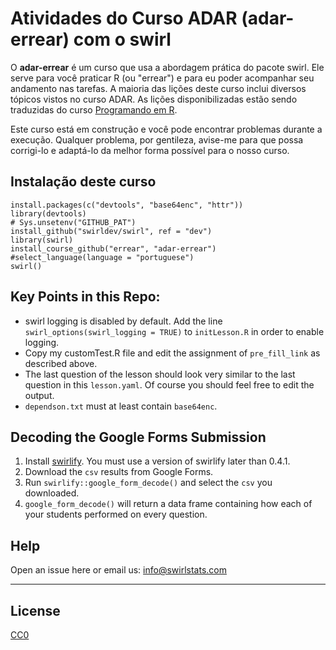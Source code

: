 # Atividades do Curso ADAR (adar-errear) com o swirl

O **adar-errear** é um curso que usa a abordagem prática do pacote swirl. Ele serve para você praticar R (ou "errear") e para eu poder acompanhar seu andamento nas tarefas. A maioria das lições deste curso inclui diversos tópicos vistos no curso ADAR. As lições disponibilizadas estão sendo traduzidas do curso [Programando em R](https://github.com/swirldev/swirl_courses/tree/master/R_Programming). 

Este curso está em construção e você pode encontrar problemas durante a execução. Qualquer problema, por gentileza, avise-me para que possa corrigi-lo e adaptá-lo da melhor forma possível para o nosso curso.

## Instalação deste curso

```{r install-adar-errear}
install.packages(c("devtools", "base64enc", "httr"))
library(devtools)
# Sys.unsetenv("GITHUB_PAT")
install_github("swirldev/swirl", ref = "dev")
library(swirl)
install_course_github("errear", "adar-errear")
#select_language(language = "portuguese")
swirl()
```


## Key Points in this Repo:

- swirl logging is disabled by default. Add the line 
`swirl_options(swirl_logging = TRUE)` to `initLesson.R` in order to enable 
logging.
- Copy my customTest.R file and edit the assignment of `pre_fill_link` as
described above.
- The last question of the lesson should look very similar to the last question
in this `lesson.yaml`. Of course you should feel free to edit the output.
- `dependson.txt` must at least contain `base64enc`.

## Decoding the Google Forms Submission

1. Install [swirlify](https://github.com/swirldev/swirlify). You must use a
version of swirlify later than 0.4.1.
2. Download the `csv` results from Google Forms.
3. Run `swirlify::google_form_decode()` and select the `csv` you downloaded.
4. `google_form_decode()` will return a data frame containing how each of your
students performed on every question.

## Help

Open an issue here or email us: info@swirlstats.com

---

## License

[CC0](https://creativecommons.org/publicdomain/zero/1.0/)